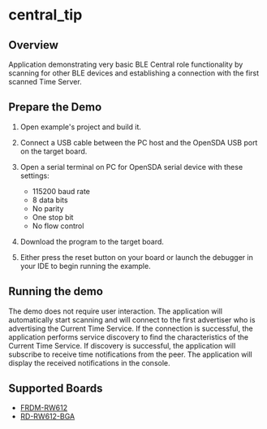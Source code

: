 # central_tip

## Overview
Application demonstrating very basic BLE Central role functionality by scanning for
other BLE devices and establishing a connection with the first scanned Time Server.

## Prepare the Demo

1.  Open example's project and build it.

2.  Connect a USB cable between the PC host and the OpenSDA USB port on the target board.

3.  Open a serial terminal on PC for OpenSDA serial device with these settings:
    - 115200 baud rate
    - 8 data bits
    - No parity
    - One stop bit
    - No flow control

4.  Download the program to the target board.

5.  Either press the reset button on your board or launch the debugger in
    your IDE to begin running the example.

## Running the demo
The demo does not require user interaction.
The application will automatically start scanning and will connect to the first
advertiser who is advertising the Current Time Service.
If the connection is successful, the application performs service discovery to find the
characteristics of the Current Time Service. If discovery is successful,
the application will subscribe to receive time notifications from the peer.
The application will display the received notifications in the console.

## Supported Boards
- [FRDM-RW612](../../_boards/frdmrw612/edgefast_bluetooth_examples/central_tip/example_board_readme.md)
- [RD-RW612-BGA](../../_boards/rdrw612bga/edgefast_bluetooth_examples/central_tip/example_board_readme.md)
